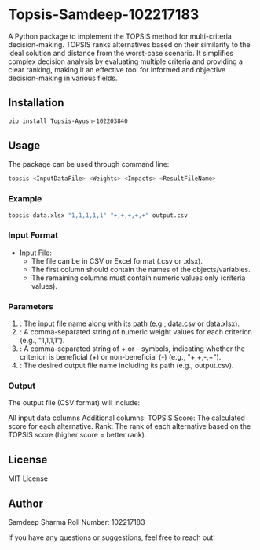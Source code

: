 # Topsis-Samdeep-102217183

A Python package to implement the TOPSIS method for multi-criteria decision-making. TOPSIS ranks alternatives based on their similarity to the ideal solution and distance from the worst-case scenario. It simplifies complex decision analysis by evaluating multiple criteria and providing a clear ranking, making it an effective tool for informed and objective decision-making in various fields.

## Installation

```bash
pip install Topsis-Ayush-102203840 
```

## Usage

The package can be used through command line:

```bash
topsis <InputDataFile> <Weights> <Impacts> <ResultFileName>
```

### Example

```bash
topsis data.xlsx "1,1,1,1,1" "+,+,+,+,+" output.csv
```

### Input Format
* Input File:
    * The file can be in CSV or Excel format (.csv or .xlsx).
    * The first column should contain the names of the objects/variables.
    * The remaining columns must contain numeric values only (criteria values).
### Parameters
1. <InputDataFile>: The input file name along with its path (e.g., data.csv or data.xlsx).
2. <Weights>: A comma-separated string of numeric weight values for each criterion (e.g., "1,1,1,1").
3. <Impacts>: A comma-separated string of + or - symbols, indicating whether the criterion is beneficial (+) or non-beneficial   (-) (e.g., "+,+,-,+").
4. <ResultFileName>: The desired output file name including its path (e.g., output.csv).

### Output
The output file (CSV format) will include:

All input data columns
Additional columns:
TOPSIS Score: The calculated score for each alternative.
Rank: The rank of each alternative based on the TOPSIS score (higher score = better rank).

## License
MIT License

## Author
Samdeep Sharma
Roll Number: 102217183

If you have any questions or suggestions, feel free to reach out!

